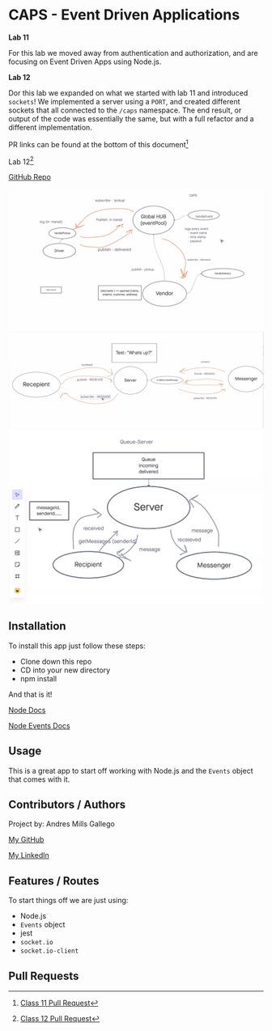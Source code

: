 # CAPS - Event Driven Applications

**Lab 11**

For this lab we moved away from authentication and authorization, and are focusing on Event Driven Apps using Node.js. 

**Lab 12**

Dor this lab we expanded on what we started with lab 11 and introduced `sockets`!  We implemented a server using a `PORT`, and created different sockets that all connected to the `/caps` namespace.
The end result, or output of the code was essentially the same, but with a full refactor and a different implementation.

PR links can be found at the bottom of this document[^1]

Lab 12[^2]

[GitHub Repo](https://github.com/AndresMillsGallego/caps-hub)

![Class 11 UML](./assets/class-11-uml.png)
![Class 12 UML](./assets/class-12-uml.png)
![Class 13 UML](./assets/class-13-uml.png)

## Installation

To install this app just follow these steps:

- Clone down this repo
- CD into your new directory
- npm install

And that is it!

[Node Docs](https://nodejs.org/en/docs/)

[Node Events Docs](https://nodejs.org/api/events.html)


## Usage

This is a great app to start off working with Node.js and the `Events` object that comes with it.  

## Contributors / Authors

Project by: Andres Mills Gallego

[My GitHub](https://github.com/AndresMillsGallego)

[My LinkedIn](https://www.linkedin.com/in/andres-mills-gallego/)

## Features / Routes

To start things off we are just using: 
- Node.js
- `Events` object
- jest
- `socket.io`
- `socket.io-client`

## Pull Requests

[^1]: [Class 11 Pull Request](https://github.com/AndresMillsGallego/caps-hub/pull/2)

[^2]: [Class 12 Pull Request](https://github.com/AndresMillsGallego/caps-hub/pull/3)